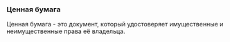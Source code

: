 ### Ценная бумага
Ценная бумага - это документ, который удостоверяет имущественные и неимущественные права её владельца.